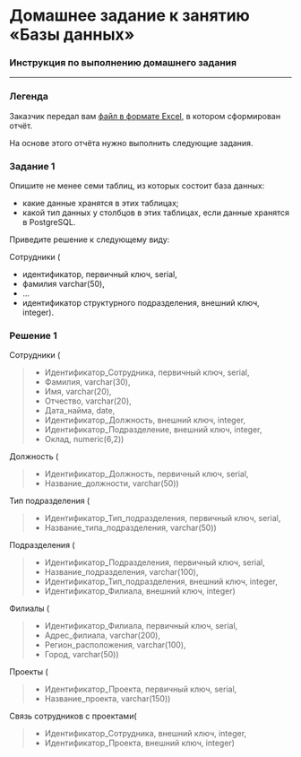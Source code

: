 # Домашнее задание к занятию «Базы данных»

### Инструкция по выполнению домашнего задания

---
### Легенда

Заказчик передал вам [файл в формате Excel](https://github.com/netology-code/sdb-homeworks/blob/main/resources/hw-12-1.xlsx), в котором сформирован отчёт. 

На основе этого отчёта нужно выполнить следующие задания.

### Задание 1

Опишите не менее семи таблиц, из которых состоит база данных:

- какие данные хранятся в этих таблицах;
- какой тип данных у столбцов в этих таблицах, если данные хранятся в PostgreSQL.

Приведите решение к следующему виду:

Сотрудники (

- идентификатор, первичный ключ, serial,
- фамилия varchar(50),
- ...
- идентификатор структурного подразделения, внешний ключ, integer).

### Решение 1

Сотрудники (
>-   Идентификатор_Сотрудника, первичный ключ, serial,
>-   Фамилия, varchar(30),
>-   Имя, varchar(20),
>-   Отчество, varchar(20),
>-   Дата_найма, date,
>-   Идентификатор_Должность, внешний ключ, integer,
>-   Идентификатор_Подразделение, внешний ключ, integer,
>-   Оклад, numeric(6,2))

Должность (
>-   Идентификатор_Должность, первичный ключ, serial,
>-   Название_должности, varchar(50))

Тип подразделения (
>-   Идентификатор_Тип_подразделения, первичный ключ, serial,
>-   Название_типа_подразделения, varchar(50))

Подразделения (
>-   Идентификатор_Подразделения, первичный ключ, serial,
>-   Название_подразделения, varchar(100),
>-   Идентификатор_Тип_подразделения, внешний ключ, integer,
>-   Идентификатор_Филиала, внешний ключ, integer)

Филиалы (
>-   Идентификатор_Филиала, первичный ключ, serial,
>-   Адрес_филиала, varchar(200),
>-   Регион_расположения, varchar(100),
>-   Город, varchar(50))

Проекты (
>-   Идентификатор_Проекта, первичный ключ, serial,
>-   Название_проекта, varchar(150))

Связь сотрудников с проектами(
>-   Идентификатор_Сотрудника, внешний ключ, integer,
>-   Идентификатор_Проекта, внешний ключ, integer)

